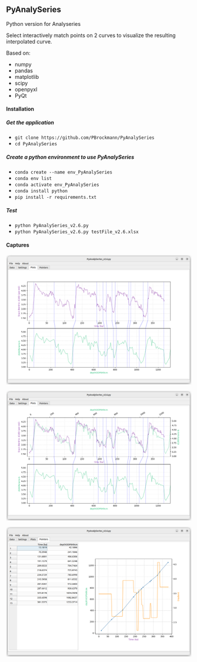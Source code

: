 ## PyAnalySeries

Python version for Analyseries

Select interactively match points on 2 curves to visualize the resulting interpolated curve. 

Based on:
 * numpy
 * pandas
 * matplotlib
 * scipy
 * openpyxl
 * PyQt

#### Installation

##### Get the application
 * `git clone https://github.com/PBrockmann/PyAnalySeries`
 * `cd PyAnalySeries`

##### Create a python environment to use PyAnalySeries 

 * `conda create --name env_PyAnalySeries`
 * `conda env list`
 * `conda activate env_PyAnalySeries`
 * `conda install python`
 * `pip install -r requirements.txt`

##### Test
 * `python PyAnalySeries_v2.6.py`
 * `python PyAnalySeries_v2.6.py testFile_v2.6.xlsx`


#### Captures

![Capture_01](capture_01.png)  

![Capture_02](capture_02.png)  

![Capture_03](capture_03.png)  
